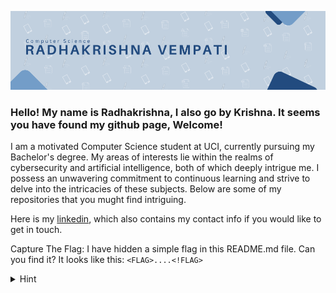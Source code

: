 ![Banner.png](banner.png)


### Hello! My name is Radhakrishna, I also go by Krishna. It seems you have found my github page, Welcome!

I am a motivated Computer Science student at UCI, currently pursuing my Bachelor's degree. My areas of interests lie within the realms of cybersecurity and artificial intelligence, both of which deeply intrigue me. I possess an unwavering commitment to continuous learning and strive to delve into the intricacies of these subjects. Below are some of my repositories that you mught find intriguing.

Here is my [linkedin](https://www.linkedin.com/in/radhakrishna-vempati-3a7b1b21a/), which also contains my contact info if you would like to get in touch.

Capture The Flag: I have hidden a simple flag in this README.md file. Can you find it? It looks like this: `<FLAG>....<!FLAG>`
<details>
  <summary>Hint</summary>
  
  Have you heard of metadata?
  
</details>


<!--
**KrishnaV04/KrishnaV04** is a ✨ _special_ ✨ repository because its `README.md` (this file) appears on your GitHub profile.

Here are some ideas to get you started:

- 🔭 I’m currently working on ...
- 🌱 I’m currently learning ...
- 👯 I’m looking to collaborate on ...
- 🤔 I’m looking for help with ...
- 💬 Ask me about ...
- 📫 How to reach me: ...
- 😄 Pronouns: ...
- ⚡ Fun fact: ...
-->
